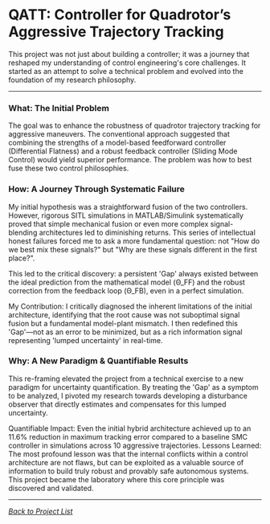 # QATT: Controller for Quadrotor’s Aggressive Trajectory Tracking

This project was not just about building a controller; it was a journey that reshaped my understanding of control engineering's core challenges. It started as an attempt to solve a technical problem and evolved into the foundation of my research philosophy.

---

### What: The Initial Problem
The goal was to enhance the robustness of quadrotor trajectory tracking for aggressive maneuvers. The conventional approach suggested that combining the strengths of a model-based feedforward controller (Differential Flatness) and a robust feedback controller (Sliding Mode Control) would yield superior performance. The problem was how to best fuse these two control philosophies.

### How: A Journey Through Systematic Failure
My initial hypothesis was a straightforward fusion of the two controllers. However, rigorous SITL simulations in MATLAB/Simulink systematically proved that simple mechanical fusion or even more complex signal-blending architectures led to diminishing returns. This series of intellectual honest failures forced me to ask a more fundamental question: not "How do we best mix these signals?" but "Why are these signals different in the first place?".

This led to the critical discovery: a persistent 'Gap' always existed between the ideal prediction from the mathematical model (Θ_FF) and the robust correction from the feedback loop (Θ_FB), even in a perfect simulation.

My Contribution: I critically diagnosed the inherent limitations of the initial architecture, identifying that the root cause was not suboptimal signal fusion but a fundamental model-plant mismatch. I then redefined this 'Gap'—not as an error to be minimized, but as a rich information signal representing 'lumped uncertainty' in real-time.

### Why: A New Paradigm & Quantifiable Results
This re-framing elevated the project from a technical exercise to a new paradigm for uncertainty quantification. By treating the 'Gap' as a symptom to be analyzed, I pivoted my research towards developing a disturbance observer that directly estimates and compensates for this lumped uncertainty.

Quantifiable Impact: Even the initial hybrid architecture achieved up to an 11.6% reduction in maximum tracking error compared to a baseline SMC controller in simulations across 10 aggressive trajectories.
Lessons Learned: The most profound lesson was that the internal conflicts within a control architecture are not flaws, but can be exploited as a valuable source of information to build truly robust and provably safe autonomous systems. This project became the laboratory where this core principle was discovered and validated.

---
*[Back to Project List](projects.html)*
